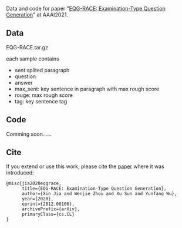 Data and code for paper "[EQG-RACE: Examination-Type Question Generation](https://arxiv.org/abs/2012.06106)" at AAAI2021.

## Data

EQG-RACE.tar.gz

each sample contains
+ sent:splited paragraph
+ question
+ answer
+ max_sent: key sentence in paragraph with max rough score
+ rouge: max rough score
+ tag: key sentence tag


## Code 

Comming soon......


## Cite

If you extend or use this work, please cite the [paper](https://arxiv.org/abs/2012.06106) where it was introduced:

```
@misc{jia2020eqgrace,
      title={EQG-RACE: Examination-Type Question Generation}, 
      author={Xin Jia and Wenjie Zhou and Xu Sun and Yunfang Wu},
      year={2020},
      eprint={2012.06106},
      archivePrefix={arXiv},
      primaryClass={cs.CL}
}

```
